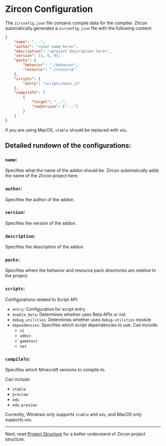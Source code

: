 # Zircon Configuration

The `zirconfig.json` file contains compile data for the compiler. Zircon automatically generates a `zirconfig.json` file with the following content:
```json
{
	"name": "...",
	"author": "<your name here>",
	"description": "<project description here>",
	"version": [1, 0, 0],
	"packs": {
		"behavior": "./behavior",
		"resource": "./resource"
	},
	"scripts": {
		"entry": "scripts/main.js"
	},
	"compileTo": [
		{
			"target": "...",
			"reqVersion": ["..."]
		}
	]
}
```
if you are using MacOS, `stable` should be replaced with `edu`.

## Detailed rundown of the configurations:

### `name`:
Specifies what the name of the addon should be. Zircon automatically adds the name of the Zircon project here.

### `author`:
Specifies the author of the addon.

### `version`:
Specifies the version of the addon.

### `description`:
Specifies the description of the addon.

### `packs`:
Specifies where the behavior and resource pack directories are relative to the project.

### `scripts`:
Configurations related to Script API.
- `entry`: Configuration for script entry
- `enable_beta`: Determines whether uses Beta APIs or not
- `debug_utilities`: Determines whether uses `debug-utilities` module
- `dependencies`: Specifies which script dependencies to use. Can include:
  - `ui`
  - `admin`
  - `gametest`
  - `net`

### `compileTo`:
Specifies which Minecraft versions to compile to.

Can include:
- `stable`
- `preview`
- `edu`
- `edu-preview`

Currently, Windows only supports `stable` and `edu`, and MacOS only supports `edu`.

---

Next, read [Project Structure](./project-structure.md) for a better understand of Zircon project structure.
